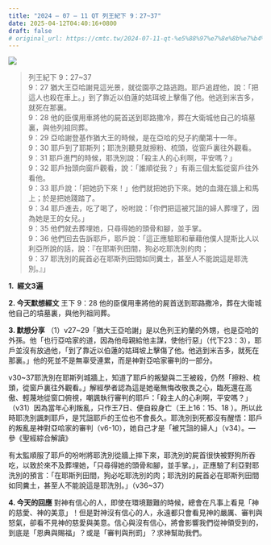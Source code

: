 ```yaml
---
title: "2024 – 07 – 11 QT 列王紀下 9：27~37"
date: 2025-04-12T04:40:16+0800
draft: false
# original_url: https://cmtc.tw/2024-07-11-qt-%e5%88%97%e7%8e%8b%e7%b4%80%e4%b8%8b-9%ef%bc%9a2737
---
```


![](/images/qt.jpg)
> 列王紀下 9：27\~37  
> 9：27 猶大王亞哈謝見這光景，就從園亭之路逃跑。耶戶追趕他，說：「把這人也殺在車上。」到了靠近以伯蓮的姑珥坡上擊傷了他。他逃到米吉多，就死在那裏。  
> 9：28 他的臣僕用車將他的屍首送到耶路撒冷，葬在大衛城他自己的墳墓裏，與他列祖同葬。  
> 9：29 亞哈謝登基作猶大王的時候，是在亞哈的兒子約蘭第十一年。  
> 9：30 耶戶到了耶斯列；耶洗別聽見就擦粉、梳頭，從窗戶裏往外觀看。  
> 9：31 耶戶進門的時候，耶洗別說：「殺主人的心利啊，平安嗎？」  
> 9：32 耶戶抬頭向窗戶觀看，說：「誰順從我？」有兩三個太監從窗戶往外看他。  
> 9：33 耶戶說：「把她扔下來！」他們就把她扔下來。她的血濺在牆上和馬上；於是把她踐踏了。  
> 9：34 耶戶進去，吃了喝了，吩咐說：「你們把這被咒詛的婦人葬埋了，因為她是王的女兒。」  
> 9：35 他們就去葬埋她，只尋得她的頭骨和腳，並手掌。  
> 9：36 他們回去告訴耶戶，耶戶說：「這正應驗耶和華藉他僕人提斯比人以利亞所說的話，說：『在耶斯列田間，狗必吃耶洗別的肉；  
> 9：37 耶洗別的屍首必在耶斯列田間如同糞土，甚至人不能說這是耶洗別。』」

**1.  經文3遍**

**2. 今天默想經文**
王下 9：28 他的臣僕用車將他的屍首送到耶路撒冷，葬在大衛城他自己的墳墓裏，與他列祖同葬。

**3. 默想分享**
（1）v27\~29「猶大王亞哈謝」是以色列王約蘭的外甥，也是亞哈的外孫。他「也行亞哈家的道，因為他母親給他主謀，使他行惡」（代下23：3），耶戶並沒有放過他，「到了靠近以伯蓮的姑珥坡上擊傷了他。他逃到米吉多，就死在那裏。」他的死並不是無辜受連累，而是神對亞哈家審判的一部分。

v30\~37耶洗別在耶斯列城牆上，知道了耶戶的叛變與二王被殺，仍然「擦粉、梳頭，從窗戶裏往外觀看。」解經學者認為這是她毫無悔改敬畏之心，臨死還在高傲、輕蔑地從窗口俯視，嘲諷執行審判的耶戶：「殺主人的心利啊，平安嗎？」（v31）因為當年心利叛亂，只作王7日、便自殺身亡（王上16：15、18 ）。所以此時耶洗別諷刺耶戶，是咒詛耶戶的王位也不會長久。耶洗別到死都沒有醒悟：耶戶的叛亂是神對亞哈家的審判（v6-10），她自己才是「被咒詛的婦人」（v34）。—參《聖經綜合解讀》

有太監順服了耶戶的吩咐將耶洗別從牆上摔下來，耶洗別的屍首很快被野狗所吞吃，以致於來不及葬埋她，「只尋得她的頭骨和腳，並手掌。」，正應驗了利亞對耶洗別的預言：「在耶斯列田間，狗必吃耶洗別的肉；耶洗別的屍首必在耶斯列田間如同糞土，甚至人不能說這是耶洗別。」（v36\~37）

**4. 今天的回應**
對神有信心的人，即使在環境艱難的時候，總會在凡事上看見「神的慈愛、神的美意」！但是對神沒有信心的人，永遠都只會看見神的嚴厲、審判與怒氣，卻看不見神的慈愛與美意。信心與沒有信心，將會影響我們從神領受到的，到底是「恩典與賜福」？或是「審判與刑罰」？求神幫助我們。
